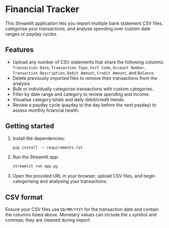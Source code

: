 # Financial Tracker

This Streamlit application lets you import multiple bank statement CSV files, categorise your transactions, and analyse spending over custom date ranges or payday cycles.

## Features

- Upload any number of CSV statements that share the following columns: `Transaction Date`, `Transaction Type`, `Sort Code`, `Account Number`, `Transaction Description`, `Debit Amount`, `Credit Amount`, and `Balance`.
- Delete previously imported files to remove their transactions from the analysis.
- Bulk or individually categorise transactions with custom categories.
- Filter by date range and category to review spending and income.
- Visualise category totals and daily debit/credit trends.
- Review a payday cycle (payday to the day before the next payday) to assess monthly financial health.

## Getting started

1. Install the dependencies:
   ```bash
   pip install -r requirements.txt
   ```

2. Run the Streamlit app:
   ```bash
   streamlit run app.py
   ```

3. Open the provided URL in your browser, upload CSV files, and begin categorising and analysing your transactions.

## CSV format

Ensure your CSV files use `DD/MM/YYYY` for the transaction date and contain the columns listed above. Monetary values can include the `£` symbol and commas; they are cleaned during import.
